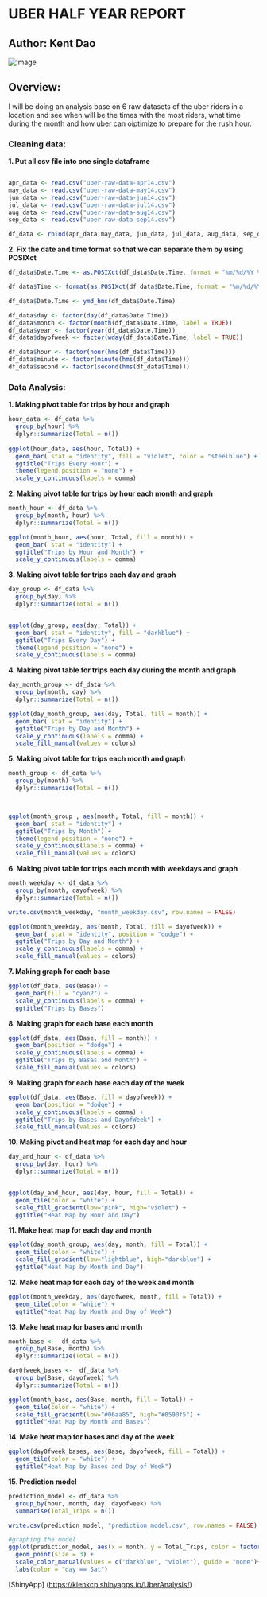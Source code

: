 # UBER HALF YEAR REPORT

## Author: Kent Dao

![image](https://user-images.githubusercontent.com/118495124/232948616-b19e9d8a-2a2e-44a9-af0f-790f1a1525e1.png)


## Overview:
  I will be doing an analysis base on 6 raw datasets of the uber riders in a location and see when will be the times with the most riders, what time during the month and how uber can oiptimize to prepare for the rush hour.

### Cleaning data:

**1. Put all csv file into one single dataframe**

```r

apr_data <- read.csv("uber-raw-data-apr14.csv")
may_data <- read.csv("uber-raw-data-may14.csv")
jun_data <- read.csv("uber-raw-data-jun14.csv")
jul_data <- read.csv("uber-raw-data-jul14.csv")
aug_data <- read.csv("uber-raw-data-aug14.csv")
sep_data <- read.csv("uber-raw-data-sep14.csv")

df_data <- rbind(apr_data,may_data, jun_data, jul_data, aug_data, sep_data)
```

**2. Fix the date and time format so that we can separate them by using POSIXct**

```r
df_data$Date.Time <- as.POSIXct(df_data$Date.Time, format = "%m/%d/%Y %H:%M:%S")

df_data$Time <- format(as.POSIXct(df_data$Date.Time, format = "%m/%d/%Y %H:%M:%S"), format="%H:%M:%S")

df_data$Date.Time <- ymd_hms(df_data$Date.Time)

df_data$day <- factor(day(df_data$Date.Time))
df_data$month <- factor(month(df_data$Date.Time, label = TRUE))
df_data$year <- factor(year(df_data$Date.Time))
df_data$dayofweek <- factor(wday(df_data$Date.Time, label = TRUE))

df_data$hour <- factor(hour(hms(df_data$Time)))
df_data$minute <- factor(minute(hms(df_data$Time)))
df_data$second <- factor(second(hms(df_data$Time)))
```

### Data Analysis:
**1. Making pivot table for trips by hour and graph**
```r
hour_data <- df_data %>%
  group_by(hour) %>%
  dplyr::summarize(Total = n()) 
  
ggplot(hour_data, aes(hour, Total)) + 
  geom_bar( stat = "identity", fill = "violet", color = "steelblue") +
  ggtitle("Trips Every Hour") +
  theme(legend.position = "none") +
  scale_y_continuous(labels = comma)
```

**2. Making pivot table for trips by hour each month and graph**
```r
month_hour <- df_data %>%
  group_by(month, hour) %>%
  dplyr::summarize(Total = n())

ggplot(month_hour, aes(hour, Total, fill = month)) + 
  geom_bar( stat = "identity") +
  ggtitle("Trips by Hour and Month") +
  scale_y_continuous(labels = comma)
```

**3. Making pivot table for trips each day and graph**
```r
day_group <- df_data %>%
  group_by(day) %>%
  dplyr::summarize(Total = n()) 


ggplot(day_group, aes(day, Total)) + 
  geom_bar( stat = "identity", fill = "darkblue") +
  ggtitle("Trips Every Day") +
  theme(legend.position = "none") +
  scale_y_continuous(labels = comma)
```

**4. Making pivot table for trips each day during the month and graph**

```r
day_month_group <- df_data %>%
  group_by(month, day) %>%
  dplyr::summarize(Total = n())

ggplot(day_month_group, aes(day, Total, fill = month)) + 
  geom_bar( stat = "identity") +
  ggtitle("Trips by Day and Month") +
  scale_y_continuous(labels = comma) +
  scale_fill_manual(values = colors)

```

**5. Making pivot table for trips each month and graph**

```r
month_group <- df_data %>%
  group_by(month) %>%
  dplyr::summarize(Total = n()) 



ggplot(month_group , aes(month, Total, fill = month)) + 
  geom_bar( stat = "identity") +
  ggtitle("Trips by Month") +
  theme(legend.position = "none") +
  scale_y_continuous(labels = comma) +
  scale_fill_manual(values = colors)
```

**6. Making pivot table for trips each month with weekdays and graph**

```r
month_weekday <- df_data %>%
  group_by(month, dayofweek) %>%
  dplyr::summarize(Total = n())

write.csv(month_weekday, "month_weekday.csv", row.names = FALSE)

ggplot(month_weekday, aes(month, Total, fill = dayofweek)) + 
  geom_bar( stat = "identity", position = "dodge") +
  ggtitle("Trips by Day and Month") +
  scale_y_continuous(labels = comma) +
  scale_fill_manual(values = colors)
```


**7. Making graph for each base**


```r
ggplot(df_data, aes(Base)) + 
  geom_bar(fill = "cyan2") +
  scale_y_continuous(labels = comma) +
  ggtitle("Trips by Bases")
```

**8. Making graph for each base each month**

```r
ggplot(df_data, aes(Base, fill = month)) + 
  geom_bar(position = "dodge") +
  scale_y_continuous(labels = comma) +
  ggtitle("Trips by Bases and Month") +
  scale_fill_manual(values = colors)
```

**9. Making graph for each base each day of the week**


```r
ggplot(df_data, aes(Base, fill = dayofweek)) + 
  geom_bar(position = "dodge") +
  scale_y_continuous(labels = comma) +
  ggtitle("Trips by Bases and DayofWeek") +
  scale_fill_manual(values = colors)
```

**10. Making pivot and heat map for each day and hour**

```r
day_and_hour <- df_data %>%
  group_by(day, hour) %>%
  dplyr::summarize(Total = n())


ggplot(day_and_hour, aes(day, hour, fill = Total)) +
  geom_tile(color = "white") +
  scale_fill_gradient(low="pink", high="violet") +
  ggtitle("Heat Map by Hour and Day")
```

**11. Make heat map for each day and month**

```r
ggplot(day_month_group, aes(day, month, fill = Total)) +
  geom_tile(color = "white") +
  scale_fill_gradient(low="lightblue", high="darkblue") +
  ggtitle("Heat Map by Month and Day")
```

**12. Make heat map for each day of the week and month**

```r
ggplot(month_weekday, aes(dayofweek, month, fill = Total)) +
  geom_tile(color = "white") +
  ggtitle("Heat Map by Month and Day of Week")

```


**13. Make heat map for bases and month**

```r
month_base <-  df_data %>%
  group_by(Base, month) %>%
  dplyr::summarize(Total = n()) 

day0fweek_bases <-  df_data %>%
  group_by(Base, dayofweek) %>%
  dplyr::summarize(Total = n()) 

ggplot(month_base, aes(Base, month, fill = Total)) +
  geom_tile(color = "white") +
  scale_fill_gradient(low="#06aa85", high="#0590f5") +
  ggtitle("Heat Map by Month and Bases")

```

**14. Make heat map for bases and day of the week**

```r
ggplot(day0fweek_bases, aes(Base, dayofweek, fill = Total)) +
  geom_tile(color = "white") +
  ggtitle("Heat Map by Bases and Day of Week")
```

**15. Prediction model**


```r
prediction_model <- df_data %>%
  group_by(hour, month, day, dayofweek) %>%
  summarise(Total_Trips = n())

write.csv(prediction_model, "prediction_model.csv", row.names = FALSE)

#graphing the model
ggplot(prediction_model, aes(x = month, y = Total_Trips, color = factor(day =="Sat"))) +
  geom_point(size = 3) +
  scale_color_manual(values = c("darkblue", "violet"), guide = "none")+
  labs(color = "day == Sat")
```
[ShinyApp] (https://kienkcp.shinyapps.io/UberAnalysis/)
